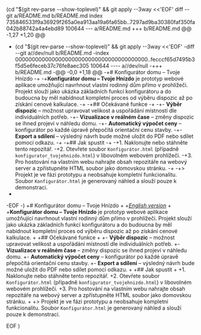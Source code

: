  (cd "$(git rev-parse --show-toplevel)" && git apply --3way <<'EOF' 
diff --git a/README.md b/README.md
index 735846533f9a36929f265a0ea913aa19a6fa65bb..7297ad9ba30380faf350fa042b88742a4a4ebd89 100644
--- a/README.md
+++ b/README.md
@@ -1,27 +1,20 @@
- (cd "$(git rev-parse --show-toplevel)" && git apply --3way <<'EOF' 
-diff --git a//dev/null b/README.md
-index 0000000000000000000000000000000000000000..fecccf65d7495b3f5d5e6feceb37c76fe8aec305 100644
---- a//dev/null
-+++ b/README.md
-@@ -0,0 +1,18 @@
-+# Konfigurátor domu – Tvoje Hnízdo
-+
-+**Konfigurátor domu – Tvoje Hnízdo** je prototyp webové aplikace umožňující navrhnout vlastní rodinný dům přímo v prohlížeči. Projekt slouží jako ukázka základních funkcí konfigurátoru a do budoucna by měl nabídnout kompletní proces od výběru dispozic až po získání cenové kalkulace.
-+
-+## Očekávané funkce
-+
-+- **Výběr dispozic** – možnost upravovat velikost a uspořádání místností dle individuálních potřeb.
-+- **Vizualizace v reálném čase** – změny dispozic se ihned projeví v náhledu domu.
-+- **Automatický výpočet ceny** – konfigurátor po každé úpravě přepočítá orientační cenu stavby.
-+- **Export a sdílení** – výsledný návrh bude možné uložit do PDF nebo sdílet pomocí odkazu.
-+
-+## Jak spustit
-+
-+1. Naklonujte nebo stáhněte tento repozitář.
-+2. Otevřete soubor `Konfigurátor.html` (případně `konfigurator_tvojehnizdo.html`) v libovolném webovém prohlížeči.
-+3. Pro hostování na vlastním webu nahrajte obsah repozitáře na webový server a zpřístupněte HTML soubor jako domovskou stránku.
-+
-+> Projekt je ve fázi prototypu a neobsahuje kompletní funkcionalitu. Soubor `Konfigurátor.html` je generovaný náhled a slouží pouze k demonstraci.
- 
-EOF
-)
+# Konfigurátor domu – Tvoje Hnízdo
+
+*[English version](README.en.md)*
+
+**Konfigurátor domu – Tvoje Hnízdo** je prototyp webové aplikace umožňující navrhnout vlastní rodinný dům přímo v prohlížeči. Projekt slouží jako ukázka základních funkcí konfigurátoru a do budoucna by měl nabídnout kompletní proces od výběru dispozic až po získání cenové kalkulace.
+
+## Očekávané funkce
+
+- **Výběr dispozic** – možnost upravovat velikost a uspořádání místností dle individuálních potřeb.
+- **Vizualizace v reálném čase** – změny dispozic se ihned projeví v náhledu domu.
+- **Automatický výpočet ceny** – konfigurátor po každé úpravě přepočítá orientační cenu stavby.
+- **Export a sdílení** – výsledný návrh bude možné uložit do PDF nebo sdílet pomocí odkazu.
+
+## Jak spustit
+
+1. Naklonujte nebo stáhněte tento repozitář.
+2. Otevřete soubor `Konfigurátor.html` (případně `konfigurator_tvojehnizdo.html`) v libovolném webovém prohlížeči.
+3. Pro hostování na vlastním webu nahrajte obsah repozitáře na webový server a zpřístupněte HTML soubor jako domovskou stránku.
+
+> Projekt je ve fázi prototypu a neobsahuje kompletní funkcionalitu. Soubor `Konfigurátor.html` je generovaný náhled a slouží pouze k demonstraci.
 
EOF
)
